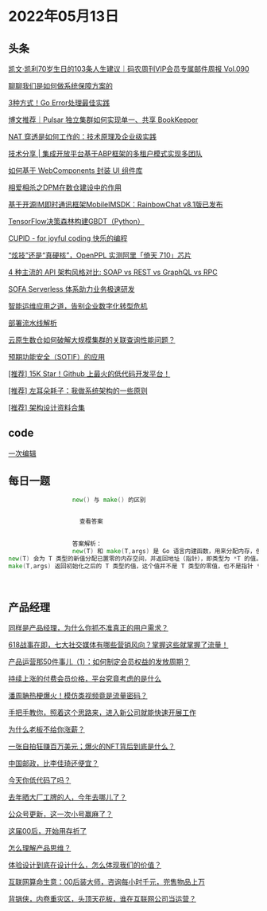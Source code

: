 # 2022年05月13日
## 头条

[凯文·凯利70岁生日的103条人生建议｜码农周刊VIP会员专属邮件周报 Vol.090](https://toutiao.io/k/d3q95iv)

[聊聊我们是如何做系统保障方案的](https://toutiao.io/k/i8q3ye4)

[3种方式！Go Error处理最佳实践](https://toutiao.io/k/crmxg9t)

[博文推荐｜Pulsar 独立集群如何实现单一、共享 BookKeeper](https://toutiao.io/k/cgutegh)

[NAT 穿透是如何工作的：技术原理及企业级实践](https://toutiao.io/k/unwgfa0)

[技术分享 | 集成开放平台基于ABP框架的多租户模式实现多团队](https://toutiao.io/k/ucdhegf)

[如何基于 WebComponents 封装 UI 组件库](https://toutiao.io/k/5r0fgti)

[相爱相杀之DPM在数仓建设中的作用](https://toutiao.io/k/i9jai67)

[基于开源IM即时通讯框架MobileIMSDK：RainbowChat v8.1版已发布](https://toutiao.io/k/22j49tg)

[TensorFlow决策森林构建GBDT（Python）](https://toutiao.io/k/9xnh49u)

[CUPID - for joyful coding 快乐的编程](https://toutiao.io/k/3jzqtse)

[“炫技”还是“真硬核”，OpenPPL 实测阿里「倚天 710」芯片](https://toutiao.io/k/ie5wic6)

[4 种主流的 API 架构风格对比: SOAP vs REST vs GraphQL vs RPC](https://toutiao.io/k/hydzart)

[SOFA Serverless 体系助力业务极速研发](https://toutiao.io/k/gzpbcbp)

[智能运维应用之道，告别企业数字化转型危机](https://toutiao.io/k/h5n1vxi)

[部署流水线解析](https://toutiao.io/k/am2ppf9)

[云原生数仓如何破解大规模集群的关联查询性能问题？](https://toutiao.io/k/u3tx0pg)

[预期功能安全（SOTIF）的应用](https://toutiao.io/k/qdx4a0w)

[[推荐] 15K Star！Github 上最火的低代码开发平台！](https://toutiao.io/k/3qv24va)

[[推荐] 左耳朵耗子：我做系统架构的一些原则](https://toutiao.io/k/9oljc6o)

[[推荐] 架构设计资料合集](https://toutiao.io/k/iqlrz7b)



## code

[一次编辑](https://leetcode.cn/problems/one-away-lcci)



## 每日一题

```go
                  new() 与 make() 的区别

                  
                    查看答案
                  
                
                  答案解析：
                  new(T) 和 make(T,args) 是 Go 语言内建函数，用来分配内存，但适用的类型不同。
new(T) 会为 T 类型的新值分配已置零的内存空间，并返回地址（指针），即类型为 *T 的值。换句话说就是，返回一个指针，该指针指向新分配的、类型为 T 的零值。适用于值类型，如数组、结构体等。
make(T,args) 返回初始化之后的 T 类型的值，这个值并不是 T 类型的零值，也不是指针 *T，是经过初始化之后的 T 的引用。make() 只适用于 slice、map 和 channel。

                
```


## 产品经理

[同样是产品经理，为什么你抓不准真正的用户需求？](http://www.woshipm.com/online/5409596.html)

[618战事在即，七大社交媒体有哪些营销风向？掌握这些就掌握了流量！](http://www.woshipm.com/marketing/5436442.html)

[产品运营那50件事儿（1）：如何制定会员权益的发放周期？](http://www.woshipm.com/operate/5435940.html)

[持续上涨的付费会员价格，平台究竟考虑的是什么](http://www.woshipm.com/it/5436247.html)

[潘周聃热梗爆火！模仿类视频竟是流量密码？](http://www.woshipm.com/operate/5436118.html)

[手把手教你，照着这个思路来，进入新公司就能快速开展工作](http://www.woshipm.com/zhichang/5436122.html)

[为什么老板不给你涨薪？](http://www.woshipm.com/online/5436269.html)

[一张自拍狂赚百万美元；爆火的NFT背后到底是什么？](http://www.woshipm.com/it/5434820.html)

[中国邮政，比李佳琦还便宜？](http://www.woshipm.com/operate/5436034.html)

[今天你低代码了吗？](http://www.woshipm.com/evaluating/5434835.html)

[去年晒大厂工牌的人，今年去哪儿了？](http://www.woshipm.com/it/5435587.html)

[公众号更新，这一次小号赢麻了？](http://www.woshipm.com/operate/5436086.html)

[这届00后，开始用存折了](http://www.woshipm.com/it/5435806.html)

[怎么理解产品思维？](http://www.woshipm.com/pmd/5435718.html)

[体验设计到底在设计什么，怎么体现我们的价值？](http://www.woshipm.com/pd/5436062.html)

[互联网算命生意：00后装大师，咨询每小时千元，兜售物品上万](http://www.woshipm.com/it/5436059.html)

[背锅侠，内卷重灾区，头顶天花板，谁在互联网公司当运营？](http://www.woshipm.com/operate/5435891.html)


